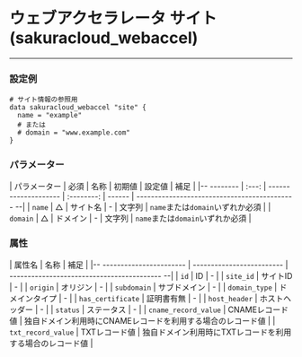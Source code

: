 # ウェブアクセラレータ サイト(sakuracloud_webaccel)

---

### 設定例

```hcl
# サイト情報の参照用
data sakuracloud_webaccel "site" {
  name = "example"
  # または
  # domain = "www.example.com"
}
```

### パラメーター

| パラメーター     | 必須    | 名称                   | 初期値        | 設定値    | 補足                                             |
|-- -------- | :---: | -------------------- | :--------: | ------ | -------------------------------------------- --|
| `name`     | △     | サイト名                 | -          | 文字列    | `name`または`domain`いずれか必須                        |
| `domain`   | △     | ドメイン                 | -          | 文字列    | `name`または`domain`いずれか必須                        |

### 属性

| 属性名                       | 名称                        | 補足                                           |
|-- ----------------------- | ------------------------- | ------------------------------------------ --|
| `id`                      | ID                        | -                                            |
| `site_id`                 | サイトID                     | -                                            |
| `origin`                  | オリジン                      | -                                            |
| `subdomain`               | サブドメイン                    | -                                            |
| `domain_type`             | ドメインタイプ                   | -                                            |
| `has_certificate`         | 証明書有無                     | -                                            |
| `host_header`             | ホストヘッダー                   | -                                            |
| `status`                  | ステータス                     | -                                            |
| `cname_record_value`      | CNAMEレコード値                | 独自ドメイン利用時にCNAMEレコードを利用する場合のレコード値 |
| `txt_record_value`        | TXTレコード値                  | 独自ドメイン利用時にTXTレコードを利用する場合のレコード値 |

